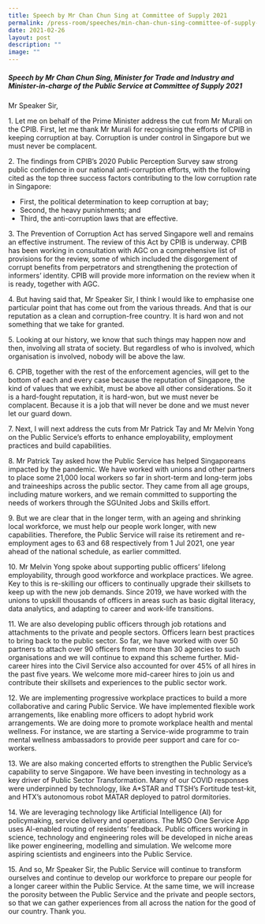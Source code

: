 ```yaml
---
title: Speech by Mr Chan Chun Sing at Committee of Supply 2021
permalink: /press-room/speeches/min-chan-chun-sing-committee-of-supply-2021/
date: 2021-02-26
layout: post
description: ""
image: ""
---
```

##### Speech by Mr Chan Chun Sing, Minister for Trade and Industry and Minister-in-charge of the Public Service at Committee of Supply 2021

Mr Speaker Sir, 

1\. Let me on behalf of the Prime Minister address the cut from Mr Murali on the CPIB. First, let me thank Mr Murali for recognising the efforts of CPIB in keeping corruption at bay. Corruption is under control in Singapore but we must never be complacent. 

2\. The findings from CPIB’s 2020 Public Perception Survey saw strong public confidence in our national anti-corruption efforts, with the following cited as the top three success factors contributing to the low corruption rate in Singapore:

*   First, the political determination to keep corruption at bay;
*   Second, the heavy punishments; and
*   Third, the anti-corruption laws that are effective.

3\. The Prevention of Corruption Act has served Singapore well and remains an effective instrument. The review of this Act by CPIB is underway. CPIB has been working in consultation with AGC on a comprehensive list of provisions for the review, some of which included the disgorgement of corrupt benefits from perpetrators and strengthening the protection of informers’ identity. CPIB will provide more information on the review when it is ready, together with AGC. 

4\. But having said that, Mr Speaker Sir, I think I would like to emphasise one particular point that has come out from the various threads. And that is our reputation as a clean and corruption-free country. It is hard won and not something that we take for granted. 

5\. Looking at our history, we know that such things may happen now and then, involving all strata of society. But regardless of who is involved, which organisation is involved, nobody will be above the law. 

6\. CPIB, together with the rest of the enforcement agencies, will get to the bottom of each and every case because the reputation of Singapore, the kind of values that we exhibit, must be above all other considerations. So it is a hard-fought reputation, it is hard-won, but we must never be complacent. Because it is a job that will never be done and we must never let our guard down.

7\. Next, I will next address the cuts from Mr Patrick Tay and Mr Melvin Yong on the Public Service’s efforts to enhance employability, employment practices and build capabilities. 

8\. Mr Patrick Tay asked how the Public Service has helped Singaporeans impacted by the pandemic. We have worked with unions and other partners to place some 21,000 local workers so far in short-term and long-term jobs and traineeships across the public sector. They came from all age groups, including mature workers, and we remain committed to supporting the needs of workers through the SGUnited Jobs and Skills effort. 

9\. But we are clear that in the longer term, with an ageing and shrinking local workforce, we must help our people work longer, with new capabilities. Therefore, the Public Service will raise its retirement and re-employment ages to 63 and 68 respectively from 1 Jul 2021, one year ahead of the national schedule, as earlier committed. 

10\. Mr Melvin Yong spoke about supporting public officers’ lifelong employability, through good workforce and workplace practices. We agree. Key to this is re-skilling our officers to continually upgrade their skillsets to keep up with the new job demands. Since 2019, we have worked with the unions to upskill thousands of officers in areas such as basic digital literacy, data analytics, and adapting to career and work-life transitions. 

11\. We are also developing public officers through job rotations and attachments to the private and people sectors. Officers learn best practices to bring back to the public sector. So far, we have worked with over 50 partners to attach over 90 officers from more than 30 agencies to such organisations and we will continue to expand this scheme further. Mid-career hires into the Civil Service also accounted for over 45% of all hires in the past five years. We welcome more mid-career hires to join us and contribute their skillsets and experiences to the public sector work. 

12\. We are implementing progressive workplace practices to build a more collaborative and caring Public Service. We have implemented flexible work arrangements, like enabling more officers to adopt hybrid work arrangements. We are doing more to promote workplace health and mental wellness. For instance, we are starting a Service-wide programme to train mental wellness ambassadors to provide peer support and care for co-workers.

13\. We are also making concerted efforts to strengthen the Public Service’s capability to serve Singapore. We have been investing in technology as a key driver of Public Sector Transformation. Many of our COVID responses were underpinned by technology, like A\*STAR and TTSH’s Fortitude test-kit, and HTX’s autonomous robot MATAR deployed to patrol dormitories. 

14\. We are leveraging technology like Artificial Intelligence (AI) for policymaking, service delivery and operations. The MSO One Service App uses AI-enabled routing of residents’ feedback. Public officers working in science, technology and engineering roles will be developed in niche areas like power engineering, modelling and simulation. We welcome more aspiring scientists and engineers into the Public Service. 

15\. And so, Mr Speaker Sir, the Public Service will continue to transform ourselves and continue to develop our workforce to prepare our people for a longer career within the Public Service. At the same time, we will increase the porosity between the Public Service and the private and people sectors, so that we can gather experiences from all across the nation for the good of our country. Thank you.